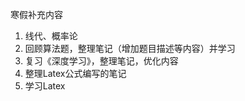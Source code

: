 寒假补充内容

1.  线代、概率论
2.  回顾算法题，整理笔记（增加题目描述等内容）并学习
3.  复习《深度学习》，整理笔记，优化内容
4.  整理Latex公式编写的笔记
5.  学习Latex
